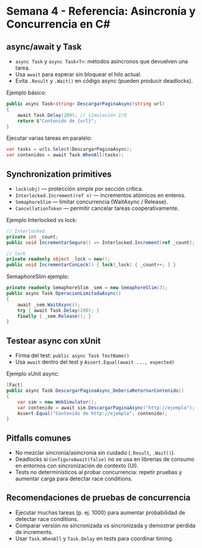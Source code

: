 # Semana 4 - Referencia: Asincronía y Concurrencia en C#

## async/await y Task
- `async Task` y `async Task<T>`: métodos asíncronos que devuelven una tarea.
- Usa `await` para esperar sin bloquear el hilo actual.
- Evita `.Result` y `.Wait()` en código async (pueden producir deadlocks).

Ejemplo básico:
```csharp
public async Task<string> DescargarPaginaAsync(string url)
{
    await Task.Delay(200); // simulación I/O
    return $"Contenido de {url}";
}
```

Ejecutar varias tareas en paralelo:
```csharp
var tasks = urls.Select(DescargarPaginaAsync);
var contenidos = await Task.WhenAll(tasks);
```

## Synchronization primitives
- `lock(obj)` — protección simple por sección crítica.
- `Interlocked.Increment(ref x)` — incrementos atómicos en enteros.
- `SemaphoreSlim` — limitar concurrencia (WaitAsync / Release).
- `CancellationToken` — permitir cancelar tareas cooperativamente.

Ejemplo Interlocked vs lock:
```csharp
// Interlocked
private int _count;
public void IncrementarSeguro() => Interlocked.Increment(ref _count);

// lock
private readonly object _lock = new();
public void IncrementarConLock() { lock(_lock) { _count++; } }
```

SemaphoreSlim ejemplo:
```csharp
private readonly SemaphoreSlim _sem = new SemaphoreSlim(3);
public async Task OperacionLimitadaAsync()
{
    await _sem.WaitAsync();
    try { await Task.Delay(200); }
    finally { _sem.Release(); }
}
```

## Testear async con xUnit
- Firma del test: `public async Task TestName()`
- Usa `await` dentro del test y `Assert.Equal(await ..., expected)`

Ejemplo xUnit async:
```csharp
[Fact]
public async Task DescargarPaginaAsync_DeberiaRetornarContenido()
{
    var sim = new WebSimulator();
    var contenido = await sim.DescargarPaginaAsync("http://ejemplo");
    Assert.Equal("Contenido de http://ejemplo", contenido);
}
```

## Pitfalls comunes
- No mezclar sincronía/asincronía sin cuidado (`.Result`, `.Wait()`).
- Deadlocks si `ConfigureAwait(false)` no se usa en librerías de consumo en entornos con sincronización de contexto (UI).
- Tests no determinísticos al probar concurrencia: repetir pruebas y aumentar carga para detectar race conditions.

## Recomendaciones de pruebas de concurrencia
- Ejecutar muchas tareas (p. ej. 1000) para aumentar probabilidad de detectar race conditions.
- Comparar versión no sincronizada vs sincronizada y demostrar pérdida de increments.
- Usar `Task.WhenAll` y `Task.Delay` en tests para coordinar timing.

